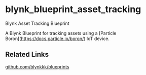 # blynk_blueprint_asset_tracking
Blynk Asset Tracking Blueprint

A Blynk Blueprint for tracking assets using a [Particle Boron[(https://docs.particle.io/boron/) IoT device.  

## Related Links
[github.com/blynkkk/blueprints](https://github.com/blynkkk/blueprints)
